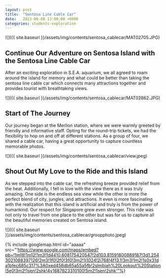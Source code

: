 ```yaml
---
layout: post
title:  "Sentosa Line Cable Car"
date:   2023-06-08 13:00:00 +0800
categories: students-exploration
---
```


![]({{ site.baseurl }}/assets/img/contents/sentosa_cablecar/MAT02705.JPG)
## Continue Our Adventure on Sentosa Island with the Sentosa Line Cable Car
After an exciting exploration in S.E.A. aquarium, we all agreed to roam around the island for memory and what could be better than taking the sentosa line cable car which connects many attractions together and provides tourist with breathtaking views.

![]({{ site.baseurl }}/assets/img/contents/sentosa_cablecar/MAT02862.JPG)
## Start of The Journey
Our journey began at the Merlion station, where we were warmly greeted by friendly and informative staff. Opting for the round-trip tickets, we had the flexibility to hop on and off at different stations. As a group of four, we shared a cable car, having a great opportunity to capture countless memorable photos.

![]({{ site.baseurl }}/assets/img/contents/sentosa_cablecar/view.jpeg)
## Shout Out My Love to the Ride and this Island
As we stepped into the cable car, the refreshing breeze provided relief from the heat. Additionally, I fell in love with the view there as it was truly amazing. One side is the endless sea view while the other is more the perfect blend of city, jungles, and attractions. It even is more fascinating with the realization that this island is artificial and truly is from the power of humankind. Our respect for Singapore grew even stronger. This ride was not only to travel from one place to the other but was for us to capture all the beautiful memories created on Sentosa island. 

![]({{ site.baseurl }}/assets/img/contents/sentosa_cablecar/groupphoto.jpeg)

{% include googlemap.html id="aaaaa" src="'https://www.google.com/maps/embed?pb=!1m18!1m12!1m3!1d4410.608175420547!2d103.81591800889187!3d1.2543021088397126!2m3!1f0!2f0!3f0!3m2!1i1024!2i768!4f13.1!3m3!1m2!1s0x31da1bfec685c317%3A0xed458db65a55a5fb!2sImbiah%20Lookout%20Station!5e0!3m2!1sen!2shk!4v1687623310100!5m2!1sen!2shk'"%}


